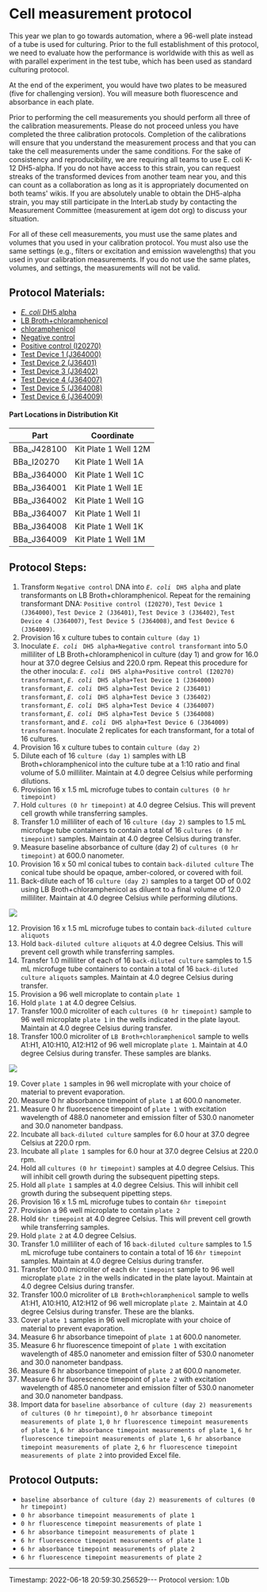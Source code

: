 # Cell measurement protocol

This year we plan to go towards automation, where a 96-well plate instead of a tube is used for culturing. Prior to the full establishment of this protocol, we need to evaluate how the performance is worldwide with this as well as with parallel experiment in the test tube, which has been used as standard culturing protocol.

At the end of the experiment, you would have two plates to be measured (five for challenging version). You will measure both fluorescence and absorbance in each plate.

Prior to performing the cell measurements you should perform all three of the calibration measurements. Please do not proceed unless you have completed the three calibration protocols. Completion of the calibrations will ensure that you understand the measurement process and that you can take the cell measurements under the same conditions. For the sake of consistency and reproducibility, we are requiring all teams to use E. coli K-12 DH5-alpha. If you do not have access to this strain, you can request streaks of the transformed devices from another team near you, and this can count as a collaboration as long as it is appropriately documented on both teams' wikis. If you are absolutely unable to obtain the DH5-alpha strain, you may still participate in the InterLab study by contacting the Measurement Committee (measurement at igem dot org) to discuss your situation.

For all of these cell measurements, you must use the same plates and volumes that you used in your calibration protocol. You must also use the same settings (e.g., filters or excitation and emission wavelengths) that you used in your calibration measurements. If you do not use the same plates, volumes, and settings, the measurements will not be valid.


## Protocol Materials:
* [_E. coli_ DH5 alpha](https://identifiers.org/pubchem.substance:24901740)
* [LB Broth+chloramphenicol](https://identifiers.org/pubchem.substance:24901740)
* [chloramphenicol](https://identifiers.org/pubchem.substance:24901740)
* [Negative control](http://parts.igem.org/Part:BBa_J428100)
* [Positive control (I20270)](http://parts.igem.org/Part:BBa_I20270)
* [Test Device 1 (J364000)](http://parts.igem.org/Part:BBa_J364000)
* [Test Device 2 (J36401)](http://parts.igem.org/Part:BBa_J364001)
* [Test Device 3 (J36402)](http://parts.igem.org/Part:BBa_J364002)
* [Test Device 4 (J364007)](http://parts.igem.org/Part:BBa_J364007)
* [Test Device 5 (J364008)](http://parts.igem.org/Part:BBa_J364008)
* [Test Device 6 (J364009)](http://parts.igem.org/Part:BBa_J364009)


#### Part Locations in Distribution Kit
| Part | Coordinate |
| ---- | -------------- |
|BBa_J428100|Kit Plate 1 Well 12M|
|BBa_I20270|Kit Plate 1 Well 1A|
|BBa_J364000|Kit Plate 1 Well 1C|
|BBa_J364001|Kit Plate 1 Well 1E|
|BBa_J364002|Kit Plate 1 Well 1G|
|BBa_J364007|Kit Plate 1 Well 1I|
|BBa_J364008|Kit Plate 1 Well 1K|
|BBa_J364009|Kit Plate 1 Well 1M|


## Protocol Steps:
1. Transform `Negative control` DNA into _`E. coli`_ ` DH5 alpha` and plate transformants on LB Broth+chloramphenicol. Repeat for the remaining transformant DNA:  `Positive control (I20270)`, `Test Device 1 (J364000)`, `Test Device 2 (J36401)`, `Test Device 3 (J36402)`, `Test Device 4 (J364007)`, `Test Device 5 (J364008)`, and `Test Device 6 (J364009)`.
2. Provision 16 x culture tubes to contain `culture (day 1)`
3. Inoculate _`E. coli`_ ` DH5 alpha+Negative control transformant` into 5.0 milliliter of LB Broth+chloramphenicol in culture (day 1) and grow for 16.0 hour at 37.0 degree Celsius and 220.0 rpm.  Repeat this procedure for the other inocula:  _`E. coli`_ ` DH5 alpha+Positive control (I20270) transformant`, _`E. coli`_ ` DH5 alpha+Test Device 1 (J364000) transformant`, _`E. coli`_ ` DH5 alpha+Test Device 2 (J36401) transformant`, _`E. coli`_ ` DH5 alpha+Test Device 3 (J36402) transformant`, _`E. coli`_ ` DH5 alpha+Test Device 4 (J364007) transformant`, _`E. coli`_ ` DH5 alpha+Test Device 5 (J364008) transformant`, and _`E. coli`_ ` DH5 alpha+Test Device 6 (J364009) transformant`. Inoculate 2 replicates for each transformant, for a total of 16 cultures.
4. Provision 16 x culture tubes to contain `culture (day 2)`
5. Dilute each of 16 `culture (day 1)` samples with LB Broth+chloramphenicol into the culture tube at a 1:10 ratio and final volume of 5.0 milliliter. Maintain at 4.0 degree Celsius while performing dilutions.
6. Provision 16 x 1.5 mL microfuge tubes to contain `cultures (0 hr timepoint)`
7. Hold `cultures (0 hr timepoint)` at 4.0 degree Celsius. This will prevent cell growth while transferring samples.
8. Transfer 1.0 milliliter of each of 16 `culture (day 2)` samples to 1.5 mL microfuge tube containers to contain a total of 16 `cultures (0 hr timepoint)` samples. Maintain at 4.0 degree Celsius during transfer.
9. Measure baseline absorbance of culture (day 2) of `cultures (0 hr timepoint)` at 600.0 nanometer.
10. Provision 16 x 50 ml conical tubes to contain `back-diluted culture` The conical tube should be opaque, amber-colored, or covered with foil.
11. Back-dilute each of 16 `culture (day 2)` samples to a target OD of 0.02 using LB Broth+chloramphenicol as diluent to a final volume of 12.0 milliliter. Maintain at 4.0 degree Celsius while performing dilutions.

![](/Users/bbartley/Dev/git/sd2/paml/fig1_cell_calibration.png)


12. Provision 16 x 1.5 mL microfuge tubes to contain `back-diluted culture aliquots`
13. Hold `back-diluted culture aliquots` at 4.0 degree Celsius. This will prevent cell growth while transferring samples.
14. Transfer 1.0 milliliter of each of 16 `back-diluted culture` samples to 1.5 mL microfuge tube containers to contain a total of 16 `back-diluted culture aliquots` samples. Maintain at 4.0 degree Celsius during transfer.
15. Provision a 96 well microplate to contain `plate 1`
16. Hold `plate 1` at 4.0 degree Celsius.
17. Transfer 100.0 microliter of each `cultures (0 hr timepoint)` sample to 96 well microplate `plate 1` in the wells indicated in the plate layout.
 Maintain at 4.0 degree Celsius during transfer.
18. Transfer 100.0 microliter of `LB Broth+chloramphenicol` sample to wells A1:H1, A10:H10, A12:H12 of  96 well microplate `plate 1`. Maintain at 4.0 degree Celsius during transfer. These samples are blanks.

![](/Users/bbartley/Dev/git/sd2/paml/fig2_cell_calibration.png)


19. Cover `plate 1` samples in 96 well microplate with your choice of material to prevent evaporation.
20. Measure 0 hr absorbance timepoint of `plate 1` at 600.0 nanometer.
21. Measure 0 hr fluorescence timepoint of `plate 1` with excitation wavelength of 488.0 nanometer and emission filter of 530.0 nanometer and 30.0 nanometer bandpass.
22. Incubate all `back-diluted culture` samples for 6.0 hour at 37.0 degree Celsius at 220.0 rpm.
23. Incubate all `plate 1` samples for 6.0 hour at 37.0 degree Celsius at 220.0 rpm.
24. Hold all `cultures (0 hr timepoint)` samples at 4.0 degree Celsius. This will inhibit cell growth during the subsequent pipetting steps.
25. Hold all `plate 1` samples at 4.0 degree Celsius. This will inhibit cell growth during the subsequent pipetting steps.
26. Provision 16 x 1.5 mL microfuge tubes to contain `6hr timepoint`
27. Provision a 96 well microplate to contain `plate 2`
28. Hold `6hr timepoint` at 4.0 degree Celsius. This will prevent cell growth while transferring samples.
29. Hold `plate 2` at 4.0 degree Celsius.
30. Transfer 1.0 milliliter of each of 16 `back-diluted culture` samples to 1.5 mL microfuge tube containers to contain a total of 16 `6hr timepoint` samples. Maintain at 4.0 degree Celsius during transfer.
31. Transfer 100.0 microliter of each `6hr timepoint` sample to 96 well microplate `plate 2` in the wells indicated in the plate layout.
 Maintain at 4.0 degree Celsius during transfer.
32. Transfer 100.0 microliter of `LB Broth+chloramphenicol` sample to wells A1:H1, A10:H10, A12:H12 of  96 well microplate `plate 2`. Maintain at 4.0 degree Celsius during transfer. These are the blanks.
33. Cover `plate 1` samples in 96 well microplate with your choice of material to prevent evaporation.
34. Measure 6 hr absorbance timepoint of `plate 1` at 600.0 nanometer.
35. Measure 6 hr fluorescence timepoint of `plate 1` with excitation wavelength of 485.0 nanometer and emission filter of 530.0 nanometer and 30.0 nanometer bandpass.
36. Measure 6 hr absorbance timepoint of `plate 2` at 600.0 nanometer.
37. Measure 6 hr fluorescence timepoint of `plate 2` with excitation wavelength of 485.0 nanometer and emission filter of 530.0 nanometer and 30.0 nanometer bandpass.
38. Import data for `baseline absorbance of culture (day 2) measurements of cultures (0 hr timepoint)`, `0 hr absorbance timepoint measurements of plate 1`, `0 hr fluorescence timepoint measurements of plate 1`, `6 hr absorbance timepoint measurements of plate 1`, `6 hr fluorescence timepoint measurements of plate 1`, `6 hr absorbance timepoint measurements of plate 2`, `6 hr fluorescence timepoint measurements of plate 2` into provided Excel file.


## Protocol Outputs:
* `baseline absorbance of culture (day 2) measurements of cultures (0 hr timepoint)`
* `0 hr absorbance timepoint measurements of plate 1`
* `0 hr fluorescence timepoint measurements of plate 1`
* `6 hr absorbance timepoint measurements of plate 1`
* `6 hr fluorescence timepoint measurements of plate 1`
* `6 hr absorbance timepoint measurements of plate 2`
* `6 hr fluorescence timepoint measurements of plate 2`
---
Timestamp: 2022-06-18 20:59:30.256529---
Protocol version: 1.0b